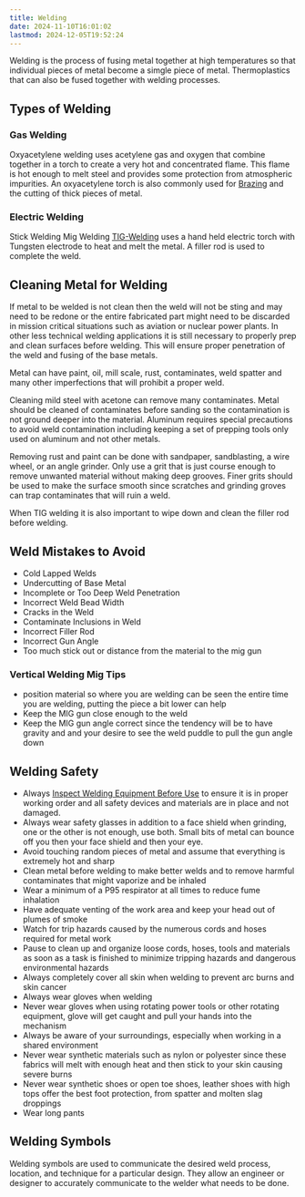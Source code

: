 ```yaml
---
title: Welding
date: 2024-11-10T16:01:02
lastmod: 2024-12-05T19:52:24
---
```


Welding is the process of fusing metal together at high temperatures so that individual pieces of metal become a simgle piece of metal. Thermoplastics that can also be fused together with welding processes.

## Types of Welding

### Gas Welding

Oxyacetylene welding uses acetylene gas and oxygen that combine together in a torch to create a very hot and concentrated flame. This flame is hot enough to melt steel and provides some protection from atmospheric impurities. An oxyacetylene torch is also commonly used for [Brazing](brazing.md) and the cutting of thick pieces of metal.

### Electric Welding

Stick Welding Mig Welding [TIG-Welding](tig-welding.md) uses a hand held electric torch with Tungsten electrode to heat and melt the metal. A filler rod is used to complete the weld.

## Cleaning Metal for Welding

If metal to be welded is not clean then the weld will not be sting and may need to be redone or the entire fabricated part might need to be discarded in mission critical situations such as aviation or nuclear power plants. In other less technical welding applications it is still necessary to properly prep and clean surfaces before welding. This will ensure proper penetration of the weld and fusing of the base metals.

Metal can have paint, oil, mill scale, rust, contaminates, weld spatter and many other imperfections that will prohibit a proper weld.

Cleaning mild steel with acetone can remove many contaminates. Metal should be cleaned of contaminates before sanding so the contamination is not ground deeper into the material. Aluminum requires special precautions to avoid weld contamination including keeping a set of prepping tools only used on aluminum and not other metals.

Removing rust and paint can be done with sandpaper, sandblasting, a wire wheel, or an angle grinder. Only use a grit that is just course enough to remove unwanted material without making deep grooves. Finer grits should be used to make the surface smooth since scratches and grinding groves can trap contaminates that will ruin a weld.

When TIG welding it is also important to wipe down and clean the filler rod before welding.

## Weld Mistakes to Avoid

- Cold Lapped Welds
- Undercutting of Base Metal
- Incomplete or Too Deep Weld Penetration
- Incorrect Weld Bead Width
- Cracks in the Weld
- Contaminate Inclusions in Weld
- Incorrect Filler Rod
- Incorrect Gun Angle
- Too much stick out or distance from the material to the mig gun

### Vertical Welding Mig Tips

- position material so where you are welding can be seen the entire time you are welding, putting the piece a bit lower can help
- Keep the MIG gun close enough to the weld
- Keep the MIG gun angle correct since the tendency will be to have gravity and and your desire to see the weld puddle to pull the gun angle down

## Welding Safety

- Always [Inspect Welding Equipment Before Use](./how-to-safety-inspect-welding-equipment-before-use.md) to ensure it is in proper working order and all safety devices and materials are in place and not damaged.
- Always wear safety glasses in addition to a face shield when grinding, one or the other is not enough, use both. Small bits of metal can bounce off you then your face shield and then your eye.
- Avoid touching random pieces of metal and assume that everything is extremely hot and sharp
- Clean metal before welding to make better welds and to remove harmful contaminates that might vaporize and be inhaled
- Wear a minimum of a P95 respirator at all times to reduce fume inhalation
- Have adequate venting of the work area and keep your head out of plumes of smoke
- Watch for trip hazards caused by the numerous cords and hoses required for metal work
- Pause to clean up and organize loose cords, hoses, tools and materials as soon as a task is finished to minimize tripping hazards and dangerous environmental hazards
- Always completely cover all skin when welding to prevent arc burns and skin cancer
- Always wear gloves when welding
- Never wear gloves when using rotating power tools or other rotating equipment, glove will get caught and pull your hands into the mechanism
- Always be aware of your surroundings, especially when working in a shared environment
- Never wear synthetic materials such as nylon or polyester since these fabrics will melt with enough heat and then stick to your skin causing severe burns
- Never wear synthetic shoes or open toe shoes, leather shoes with high tops offer the best foot protection, from spatter and molten slag droppings
- Wear long pants

## Welding Symbols

Welding symbols are used to communicate the desired weld process, location, and technique for a particular design. They allow an engineer or designer to accurately communicate to the welder what needs to be done.
